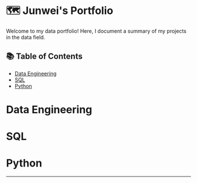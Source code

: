 # 🗺 Junwei's Portfolio

Welcome to my data portfolio! Here, I document a summary of my projects in the data field. 

## 📚 Table of Contents
- [Data Engineering](#Data-Engineering)
- [SQL](#sql)
- [Python](#python)

# Data Engineering

# SQL

# Python 

***
